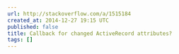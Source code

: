 ```yaml
---
url: http://stackoverflow.com/a/1515184
created_at: 2014-12-27 19:15 UTC
published: false
title: Callback for changed ActiveRecord attributes?
tags: []
---
```



